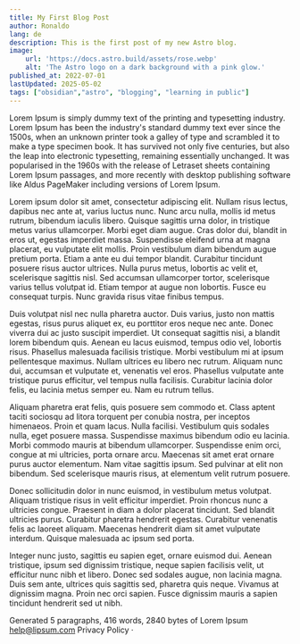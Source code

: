 ```yaml
---
title: My First Blog Post
author: Ronaldo
lang: de
description: This is the first post of my new Astro blog.
image:
    url: 'https://docs.astro.build/assets/rose.webp'
    alt: 'The Astro logo on a dark background with a pink glow.'
published_at: 2022-07-01
lastUpdated: 2025-05-02
tags: ["obsidian","astro", "blogging", "learning in public"]
---
```


Lorem Ipsum is simply dummy text of the printing and typesetting industry. Lorem Ipsum has been the industry's standard dummy text ever since the 1500s, when an unknown printer took a galley of type and scrambled it to make a type specimen book. It has survived not only five centuries, but also the leap into electronic typesetting, remaining essentially unchanged. It was popularised in the 1960s with the release of Letraset sheets containing Lorem Ipsum passages, and more recently with desktop publishing software like Aldus PageMaker including versions of Lorem Ipsum.

Lorem ipsum dolor sit amet, consectetur adipiscing elit. Nullam risus lectus, dapibus nec ante at, varius luctus nunc. Nunc arcu nulla, mollis id metus rutrum, bibendum iaculis libero. Quisque sagittis urna dolor, in tristique metus varius ullamcorper. Morbi eget diam augue. Cras dolor dui, blandit in eros ut, egestas imperdiet massa. Suspendisse eleifend urna at magna placerat, eu vulputate elit mollis. Proin vestibulum diam bibendum augue pretium porta. Etiam a ante eu dui tempor blandit. Curabitur tincidunt posuere risus auctor ultrices. Nulla purus metus, lobortis ac velit et, scelerisque sagittis nisl. Sed accumsan ullamcorper tortor, scelerisque varius tellus volutpat id. Etiam tempor at augue non lobortis. Fusce eu consequat turpis. Nunc gravida risus vitae finibus tempus.

Duis volutpat nisl nec nulla pharetra auctor. Duis varius, justo non mattis egestas, risus purus aliquet ex, eu porttitor eros neque nec ante. Donec viverra dui ac justo suscipit imperdiet. Ut consequat sagittis nisi, a blandit lorem bibendum quis. Aenean eu lacus euismod, tempus odio vel, lobortis risus. Phasellus malesuada facilisis tristique. Morbi vestibulum mi at ipsum pellentesque maximus. Nullam ultrices eu libero nec rutrum. Aliquam nunc dui, accumsan et vulputate et, venenatis vel eros. Phasellus vulputate ante tristique purus efficitur, vel tempus nulla facilisis. Curabitur lacinia dolor felis, eu lacinia metus semper eu. Nam eu rutrum tellus.

Aliquam pharetra erat felis, quis posuere sem commodo et. Class aptent taciti sociosqu ad litora torquent per conubia nostra, per inceptos himenaeos. Proin et quam lacus. Nulla facilisi. Vestibulum quis sodales nulla, eget posuere massa. Suspendisse maximus bibendum odio eu lacinia. Morbi commodo mauris at bibendum ullamcorper. Suspendisse enim orci, congue at mi ultricies, porta ornare arcu. Maecenas sit amet erat ornare purus auctor elementum. Nam vitae sagittis ipsum. Sed pulvinar at elit non bibendum. Sed scelerisque mauris risus, at elementum velit rutrum posuere.

Donec sollicitudin dolor in nunc euismod, in vestibulum metus volutpat. Aliquam tristique risus in velit efficitur imperdiet. Proin rhoncus nunc a ultricies congue. Praesent in diam a dolor placerat tincidunt. Sed blandit ultricies purus. Curabitur pharetra hendrerit egestas. Curabitur venenatis felis ac laoreet aliquam. Maecenas hendrerit diam sit amet vulputate interdum. Quisque malesuada ac ipsum sed porta.

Integer nunc justo, sagittis eu sapien eget, ornare euismod dui. Aenean tristique, ipsum sed dignissim tristique, neque sapien facilisis velit, ut efficitur nunc nibh et libero. Donec sed sodales augue, non lacinia magna. Duis sem ante, ultrices quis sagittis sed, pharetra quis neque. Vivamus at dignissim magna. Proin nec orci sapien. Fusce dignissim mauris a sapien tincidunt hendrerit sed ut nibh.

Generated 5 paragraphs, 416 words, 2840 bytes of Lorem Ipsum
help@lipsum.com
Privacy Policy · 


